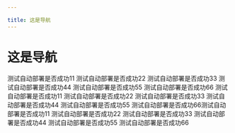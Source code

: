 ```yaml
---

title: 这是导航
---
```


# 这是导航

测试自动部署是否成功11
测试自动部署是否成功22
测试自动部署是否成功33
测试自动部署是否成功44
测试自动部署是否成功55
测试自动部署是否成功66
测试自动部署是否成功11
测试自动部署是否成功22
测试自动部署是否成功33
测试自动部署是否成功44
测试自动部署是否成功55
测试自动部署是否成功66测试自动部署是否成功11
测试自动部署是否成功22
测试自动部署是否成功33
测试自动部署是否成功44
测试自动部署是否成功55
测试自动部署是否成功66